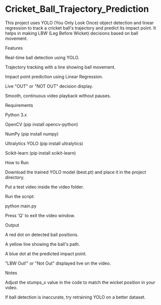 # Cricket_Ball_Trajectory_Prediction

This project uses YOLO (You Only Look Once) object detection and linear regression to track a cricket ball's trajectory and predict its impact point. It helps in making LBW (Leg Before Wicket) decisions based on ball movement.

Features

Real-time ball detection using YOLO.

Trajectory tracking with a line showing ball movement.

Impact point prediction using Linear Regression.

Live "OUT" or "NOT OUT" decision display.

Smooth, continuous video playback without pauses.

Requirements

Python 3.x

OpenCV (pip install opencv-python)

NumPy (pip install numpy)

Ultralytics YOLO (pip install ultralytics)

Scikit-learn (pip install scikit-learn)


How to Run

Download the trained YOLO model (best.pt) and place it in the project directory.

Put a test video inside the video folder.

Run the script:

python main.py

Press 'Q' to exit the video window.

Output

A red dot on detected ball positions.

A yellow line showing the ball's path.

A blue dot at the predicted impact point.

"LBW Out!" or "Not Out" displayed live on the video.

Notes

Adjust the stumps_x value in the code to match the wicket position in your video.

If ball detection is inaccurate, try retraining YOLO on a better dataset.



